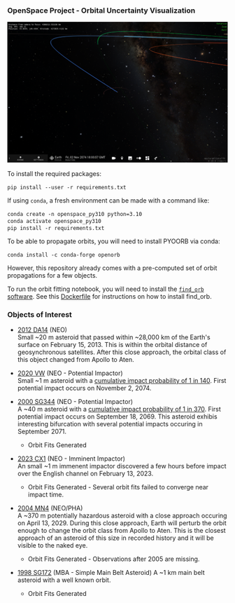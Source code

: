 ### OpenSpace Project - Orbital Uncertainty Visualization

![2020 VW](2020VW_20Variants.png)

To install the required packages:

```shell
pip install --user -r requirements.txt
```

If using `conda`, a fresh environment can be made with a command like:
```shell
conda create -n openspace_py310 python=3.10 
conda activate openspace_py310
pip install -r requirements.txt
```

To be able to propagate orbits, you will need to install PYOORB via conda:
```shell
conda install -c conda-forge openorb
```

However, this repository already comes with a pre-computed set of orbit propagations for a few objects.

To run the orbit fitting notebook, you will need to install the [`find_orb` software](https://github.com/Bill-Gray/find_orb). See this [Dockerfile](https://github.com/Bill-Gray/find_orb/blob/master/Dockerfile) for instructions on how to install find_orb. 

### Objects of Interest

- [2012 DA14](https://ssd.jpl.nasa.gov/tools/sbdb_lookup.html#/?sstr=2012%20DA14) (NEO)  
    Small ~20 m asteroid that passed within ~28,000 km of the Earth's surface on February 15, 2013. This is within the orbital distance of geosynchronous satellites. After this close approach, the orbital class of this object changed from Apollo to Aten.

- [2020 VW](https://ssd.jpl.nasa.gov/tools/sbdb_lookup.html#/?sstr=2020%20VW) (NEO - Potential Impactor)  
    Small ~1 m asteroid with a [cumulative impact probability of 1 in 140](https://cneos.jpl.nasa.gov/sentry/details.html#?des=2020%20VW). First potential impact occurs on November 2, 2074.

- [2000 SG344](https://ssd.jpl.nasa.gov/tools/sbdb_lookup.html#/?sstr=2000%SG344) (NEO - Potential Impactor)  
    A ~40 m asteroid with a [cumulative impact probability of 1 in 370](https://cneos.jpl.nasa.gov/sentry/details.html#?des=2000%20SG344). First potential impact occurs on September 18, 2069. This asteroid exhibis interesting bifurcation with several potential impacts occuring in September 2071.

    - Orbit Fits Generated 

- [2023 CX1](https://ssd.jpl.nasa.gov/tools/sbdb_lookup.html#/?sstr=2023%20CX1) (NEO - Imminent Impactor)  
    An small ~1 m immenent impactor discovered a few hours before impact over the English channel on February 13, 2023. 

    - Orbit Fits Generated - Several orbit fits failed to converge near impact time. 

- [2004 MN4](https://ssd.jpl.nasa.gov/tools/sbdb_lookup.html#/?sstr=apophis)  (NEO/PHA)  
    A ~370 m potentially hazardous asteroid with a close approach occuring on April 13, 2029. During this close approach, Earth will perturb the orbit enough to change the orbit class from Apollo to Aten. This is the closest approach of an asteroid of this size in recorded history and it will be visible to the naked eye. 

    - Orbit Fits Generated - Observations after 2005 are missing.

- [1998 SG172](https://ssd.jpl.nasa.gov/tools/sbdb_lookup.html#/?sstr=ivezic) (MBA - Simple Main Belt Asteroid)
    A ~1 km main belt asteroid with a well known orbit. 

    - Orbit Fits Generated 